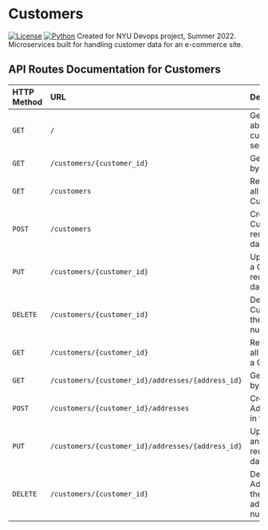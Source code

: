 # Customers
[![License](https://img.shields.io/badge/License-Apache_2.0-blue.svg)](https://opensource.org/licenses/Apache-2.0)
[![Python](https://img.shields.io/badge/Language-Python-blue.svg)](https://python.org/)
Created for NYU Devops project, Summer 2022. Microservices built for handling customer data for an e-commerce site.

## API Routes Documentation for Customers

| HTTP Method | URL | Description | Return
| :--- | :--- | :--- | :--- |
|`GET` | `/` | Get information about the customer service  | Json
| `GET` | `/customers/{customer_id}` | Get customer by Customer_ID | CustomerModel Object
| `GET` | `/customers` | Returns a list of all the Customers | CustomerModel Object
| `POST` | `/customers` | Creates a new Customer record in the database | CustomerModel Object
| `PUT` | `/customers/{customer_id}` | Updates/Modify a Customer record in the database | CustomerModel Object
| `DELETE` | `/customers/{customer_id}` | Delete the Customer with the given id number | 204 Status Code
|`GET` | `/customers/{customer_id}` | Returns a list of all Addresses of a Customer | Address Object
|`GET` | `/customers/{customer_id}/addresses/{address_id}` | Get an Address by address_id | Customer Object
|`POST` | `/customers/{customer_id}/addresses` | Creates a new Address record in the database | Address Object
|`PUT` | `/customers/{customer_id}/addresses/{address_id}` | Updates/Modify an Address record in the database | AddressModel Object
|`DELETE` | `/customers/{customer_id}` | Delete the Address with the given address_id number | 204 Status Code
